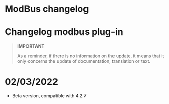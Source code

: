 # ModBus changelog

# Changelog modbus plug-in

>**IMPORTANT**
>
>As a reminder, if there is no information on the update, it means that it only concerns the update of documentation, translation or text.

# 02/03/2022

- Beta version, compatible with 4.2.7
